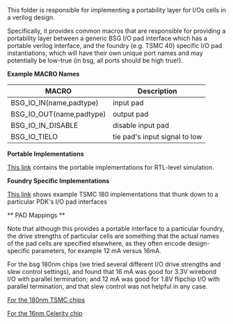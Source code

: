 This folder is responsible for implementing a portability layer for I/Os cells in a verilog design.

Specifically, it provides common macros that are responsible for providing a portability layer between a generic BSG I/O pad
interface which has a portable verilog interface, and the foundry (e.g. TSMC 40) specific I/O pad instantiations, 
which will have their own unique port names and may potentially be low-true (in bsg, all ports should be high true!).

**Example MACRO Names**

MACRO | Description
------|------------
BSG_IO_IN(name,padtype) | input pad
BSG_IO_OUT(name,padtype)| output pad
BSG_IO_IN_DISABLE       | disable input pad
BSG_IO_TIELO            | tie pad's input signal to low



**Portable Implementations**

[This link](portable/verilog/bsg_iopad_macros.v)
contains the portable implementations for RTL-level simulation.

**Foundry Specific Implementations**

[This link](https://bitbucket.org/taylor-bsg/bsg_packaging/src/master/common/foundry/tsmc_180_250/verilog/bsg_iopad_macros.v) shows example TSMC 180 implementations that thunk down to a particular PDK's I/O pad interfaces

** PAD Mappings **

Note that although this provides a portable interface to a particular foundry, the drive strengths of particular cells are something that  the actual names of the pad cells are specified elsewhere, as they often encode design-specific parameters, for example 12 mA versus 16mA.

For the bsg 180nm chips (we tried several different I/O drive strengths and slew control settings), and found that 16 mA was good for 3.3V wirebond I/O with parallel termination;
and 12 mA was good for 1.8V flipchip I/O with parallel termination, and that slew control was not helpful in any case.

[For the 180nm TSMC chips](https://bitbucket.org/taylor-bsg/bsg_packaging/src/master/ucsd_bga_332/pinouts/bsg_two/tsmc_16/verilog/padmappings/one/bsg_padmapping.v)

[For the 16nm Celerity chip](https://bitbucket.org/taylor-bsg/bsg_packaging/src/master/ucsd_bga_332/pinouts/bsg_two/tsmc_16/verilog/padmappings/one/bsg_padmapping.v)



